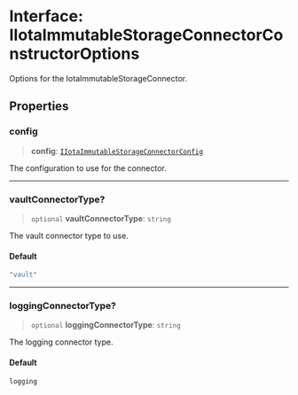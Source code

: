# Interface: IIotaImmutableStorageConnectorConstructorOptions

Options for the IotaImmutableStorageConnector.

## Properties

### config

> **config**: [`IIotaImmutableStorageConnectorConfig`](IIotaImmutableStorageConnectorConfig.md)

The configuration to use for the connector.

***

### vaultConnectorType?

> `optional` **vaultConnectorType**: `string`

The vault connector type to use.

#### Default

```ts
"vault"
```

***

### loggingConnectorType?

> `optional` **loggingConnectorType**: `string`

The logging connector type.

#### Default

```ts
logging
```
